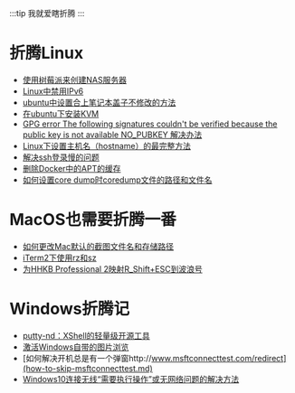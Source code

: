 :::tip
我就爱瞎折腾
:::

# 折腾Linux

 - [使用树莓派来创建NAS服务器](set-up-nas-via-raspberry.md)
 - [Linux中禁用IPv6](disable-ipv6-in-linux.md)
 - [ubuntu中设置合上笔记本盖子不修改的方法](disable-suspend-when-close-on-ubuntu.md)
 - [在ubuntu下安装KVM](how-to-install-kvm-on-ubuntu.md)
 - [GPG error The following signatures couldn't be verified because the public key is not available NO_PUBKEY 解决办法](apt-get-no-public-key.md)
 - [Linux下设置主机名（hostname）的最完整方法](setup-hostname-in-linux.md)
 - [解决ssh登录慢的问题](speed-login-via-ssh.md)
 - [删除Docker中的APT的缓存](remove-apt-cache-in-docker.md)
 - [如何设置core dump时coredump文件的路径和文件名](how-to-setup-coredump-filename-etc.md)

# MacOS也需要折腾一番

 - [如何更改Mac默认的截图文件名和存储路径](some-tips-for-snapshot-on-mac.md)
 - [iTerm2下使用rz和sz](iterm2-zmodem.md)
 - [为HHKB Professional 2映射R_Shift+ESC到波浪号](remap-rshift-ecs-to-tilde-for-hhkb.md)
# Windows折腾记

 - [putty-nd：XShell的轻量级开源工具](putty-nd.md)
 - [激活Windows自带的图片浏览](enable-windows-picture-viewer.md)
 - [如何解决开机总是有一个弹窗http://www.msftconnecttest.com/redirect](how-to-skip-msftconnecttest.md)
 - [Windows10连接无线“需要执行操作”或无网络问题的解决方法](needs-action-when-connect-wireless-in-windows10.md)